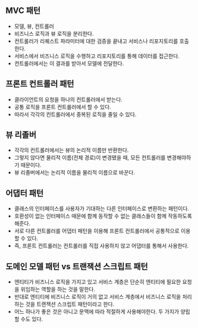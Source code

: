 ## MVC 패턴
- 모델, 뷰, 컨트롤러
- 비즈니스 로직과 뷰 로직을 분리한다.
- 컨트롤러가 리퀘스트 파라미터에 대한 검증을 끝내고 서비스나 리포지토리를 호출한다.
- 서비스에서 비즈니스 로직을 수행하고 리포지토리를 통해 데이터를 접근한다.
- 컨트롤러에서는 이 결과를 받아서 모델에 전달한다.

## 프론트 컨트롤러 패턴
- 클라이언트의 요청을 하나의 컨트롤러에서 받는다.
- 공통 로직을 프론트 컨트롤러에서 할 수 있다.
- 따라서 각각의 컨트롤러에서 중복된 로직을 줄일 수 있다.

## 뷰 리졸버
- 각각의 컨트롤러에서는 뷰의 논리적 이름만 반환한다.
- 그렇지 않다면 물리적 이름(전체 경로)이 변경됐을 때, 모든 컨트롤러를 변경해야하기 때문이다.
- 뷰 리졸버에서는 논리적 이름을 물리적 이름으로 바꾼다.

## 어댑터 패턴
- 클래스의 인터페이스를 사용자가 기대하는 다른 인터페이스로 변환하는 패턴이다.
- 호환성이 없는 인터페이스 때문에 함께 동작할 수 없는 클래스들이 함께 작동하도록 해준다.
- 서로 다른 컨트롤러를 어댑터 패턴을 이용해 프론트 컨트롤러에서 공통적으로 이용할 수 있다.
- 즉, 프론트 컨트롤러는 컨트롤러를 직접 사용하지 않고 어댑터를 통해서 사용한다.

## 도메인 모델 패턴 vs 트랜잭션 스크립트 패턴
- 엔티티가 비즈니스 로직을 가지고 있고 서비스 계층은 단순히 엔티티에 필요한 요청을 위임하는 역할을 하는 것을 말한다.
- 반대로 엔티티에 비즈니스 로직이 거의 없고 서비스 계층에서 비즈니스 로직을 처리하는 것을 트랜잭션 스크립트 패턴이라고 한다.
- 어느 하나가 좋은 것은 아니고 문맥에 따라 적절하게 사용해야한다. 두 가지가 양립할 수도 있다.

